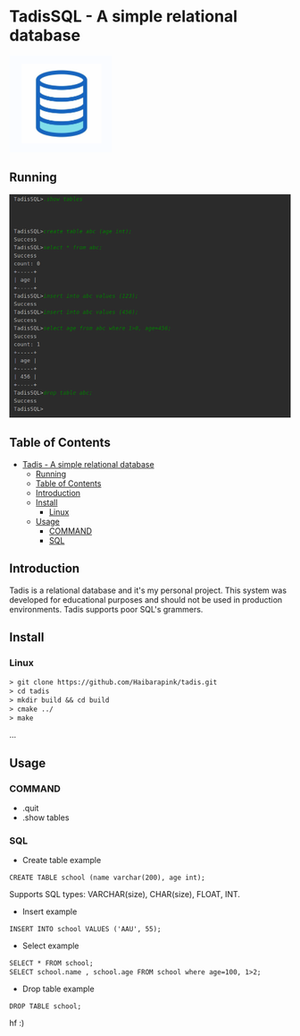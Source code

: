 <!--
 * @Author: pink haibarapink@gmail.com
 * @Date: 2023-01-06 15:30:27
 * @LastEditors: pink haibarapink@gmail.com
 * @LastEditTime: 2023-02-19 10:29:40
 * @FilePath: /tadis/README.md
 * @Description: 这是默认设置,请设置`customMade`, 打开koroFileHeader查看配置 进行设置: https://github.com/OBKoro1/koro1FileHeader/wiki/%E9%85%8D%E7%BD%AE
-->

# TadisSQL - A simple relational database
![image](doc/db.png)

## Running 
![image](doc/tadis.png)

## Table of Contents

- [Tadis - A simple relational database](#tadis---a-simple-relational-database)
  - [Running](#running)
  - [Table of Contents](#table-of-contents)
  - [Introduction](#introduction)
  - [Install](#Install)
    - [Linux](#linux)
  - [Usage](#usage)
    - [COMMAND](#command)
    - [SQL](#sql)

## Introduction
 Tadis is a relational database and it's my personal project.
 This system was developed for educational purposes and should not be used in production environments.
 Tadis supports poor SQL's grammers.

## Install
  ### Linux

  ```
  > git clone https://github.com/Haibarapink/tadis.git
  > cd tadis
  > mkdir build && cd build
  > cmake ../
  > make 
  ```
  ...

## Usage
### COMMAND
* .quit
* .show tables
### SQL 
* Create table example
```
CREATE TABLE school (name varchar(200), age int);
```
Supports SQL types: VARCHAR(size), CHAR(size), FLOAT, INT.

* Insert example 
```
INSERT INTO school VALUES ('AAU', 55);
```
* Select example
```
SELECT * FROM school;
SELECT school.name , school.age FROM school where age=100, 1>2; 
```
* Drop table example
```
DROP TABLE school;
```

hf :)